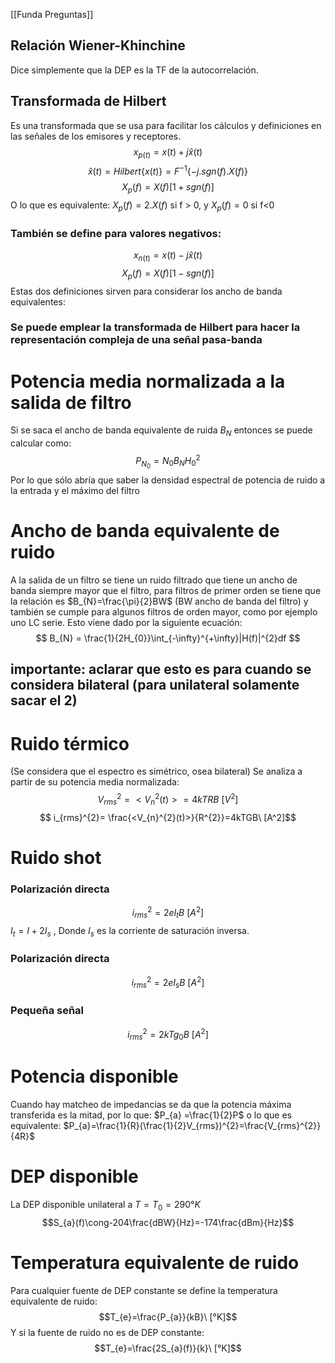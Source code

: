 [[Funda Preguntas]]

## Relación Wiener-Khinchine
Dice simplemente que la DEP es la TF de la autocorrelación.

## Transformada de Hilbert
Es una transformada que se usa para facilitar los cálculos y definiciones en las señales de los emisores y receptores.
$$ x_{p(t)} =x(t) + j\hat{x}(t)$$
$$\hat{x}(t) = Hilbert\{x(t)\} = F^{-1}\{ -j.sgn(f).X(f) \}$$$$ X_{p}(f) = X(f)[1+sgn(f)] $$
O lo que es equivalente: $X_{p}(f) = 2.X(f)$ si f > 0, y $X_{p}(f) = 0$ si f<0

### También se define para valores negativos:
$$ x_{n(t)} =x(t) - j\hat{x}(t)$$
$$ X_{p}(f) = X(f)[1-sgn(f)] $$
Estas dos definiciones sirven para considerar los ancho de banda equivalentes:

### Se puede emplear la transformada de Hilbert para hacer la representación compleja de una señal pasa-banda

# Potencia media normalizada a la salida de filtro
Si se saca el ancho de banda equivalente de ruida $B_N$ entonces se puede calcular como:
$$ P_{N_{0}} = N_{0}B_{N}H_{0}^{2}$$
Por lo que sólo abría que saber la densidad espectral de potencia de ruido a la entrada y el máximo del filtro

# Ancho de banda equivalente de ruido
A la salida de un filtro se tiene un ruido filtrado que tiene un ancho de banda siempre mayor que el filtro, para filtros de primer orden se tiene que la relación es $B_{N}=\frac{\pi}{2}BW$ (BW ancho de banda del filtro) y también se cumple para algunos filtros de orden mayor, como por ejemplo uno LC serie. Esto viene dado por la siguiente ecuación:
$$ B_{N} = \frac{1}{2H_{0}}\int_{-\infty}^{+\infty}|H(f)|^{2}df $$
## importante: aclarar que esto es para cuando se considera bilateral (para unilateral solamente sacar el 2)

# Ruido térmico
(Se considera que el espectro es simétrico, osea bilateral)
Se analiza a partir de su potencia media normalizada:
$$ V_{rms}^{2}= <V_{n}^{2}(t)>=4kTRB\ [V^2]$$
$$ i_{rms}^{2}= \frac{<V_{n}^{2}(t)>}{R^{2}}=4kTGB\ [A^2]$$
# Ruido shot
### Polarización directa
$$i_{rms}^{2}=2eI_{t}B\ [A^2]$$
$I_{t}=I+2I_{s}$ , Donde $I_{s}$ es la corriente de saturación inversa.
### Polarización directa
$$i_{rms}^{2}=2eI_{s}B\ [A^2]$$
### Pequeña señal
$$i_{rms}^{2}=2kTg_{0}B\ [A^{2}]$$

# Potencia disponible
Cuando hay matcheo de impedancias se da que la potencia máxima transferida es la mitad, por lo que: $P_{a} =\frac{1}{2}P$ o lo que es equivalente: $P_{a}=\frac{1}{R}(\frac{1}{2}V_{rms})^{2}=\frac{V_{rms}^{2}}{4R}$

# DEP disponible
La DEP disponible unilateral a $T=T_{0}=290°K$
$$S_{a}(f)\cong-204\frac{dBW}{Hz}=-174\frac{dBm}{Hz}$$
# Temperatura equivalente de ruido
Para cualquier fuente de DEP constante se define la temperatura equivalente de ruido:
$$T_{e}=\frac{P_{a}}{kB}\ [°K]$$
Y si la fuente de ruido no es de DEP constante:
$$T_{e}=\frac{2S_{a}(f)}{k}\ [°K]$$

